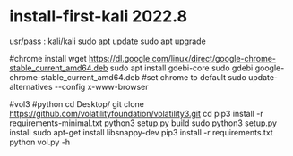 # install-first-kali 2022.8
usr/pass : kali/kali
sudo apt update
sudo apt upgrade

#chrome install
wget https://dl.google.com/linux/direct/google-chrome-stable_current_amd64.deb
sudo apt install gdebi-core
sudo gdebi google-chrome-stable_current_amd64.deb
#set chrome to default
sudo update-alternatives --config x-www-browser

#vol3 #python 
cd Desktop/
git clone https://github.com/volatilityfoundation/volatility3.git
cd
pip3 install -r requirements-minimal.txt
python3 setup.py build 
sudo python3 setup.py install
sudo apt-get install libsnappy-dev
pip3 install -r requirements.txt
python vol.py -h


